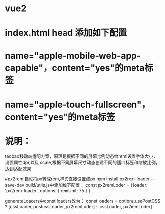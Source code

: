 # vue2

# index.html head 添加如下配置
# name="apple-mobile-web-app-capable"，content="yes"的meta标签
# name="apple-touch-fullscreen"，content="yes"的meta标签
# <script src="http://g.tbcdn.cn/mtb/lib-flexible/0.3.4/??flexible_css.js,flexible.js"></script> 
# 说明：
taobao移动端适配方案，原理是根据不同的屏幕比例动态给html设置字体大小，设置属性dpr,以及
scale,根据不同屏幕尺寸动态创建不同的适口标签和缩放比例，达到适配效果

#px2rem
自动将px转成rem,样式直接设置成px
npm install px2rem-loader --save-dev
build/utils.js中添加如下配置：
const px2remLoder = {
  loader: 'px2rem-loader',
  options: {
  remUnit: 75
   }
}

generateLoaders中const loaders改为：
const loaders = options.usePostCSS ? [cssLoader, postcssLoader, px2remLoder] : [cssLoader, px2remLoder]
